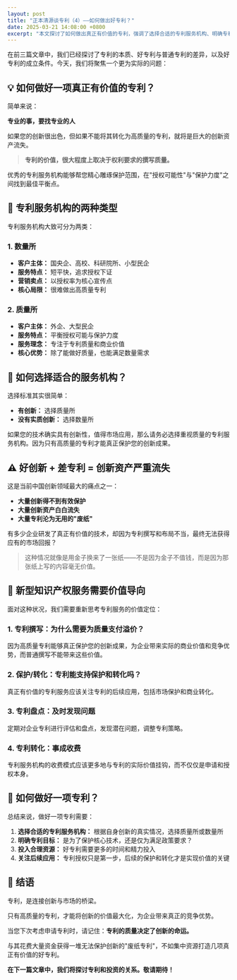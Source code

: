 ```yaml
---
layout: post
title: "正本清源谈专利（4）——如何做出好专利？"
date: 2025-03-21 14:08:00 +0800
excerpt: "本文探讨了如何做出真正有价值的专利，强调了选择合适的专利服务机构、明确专利目标、投入合理资源和关注后续应用的重要性。文章还分析了专利服务机构的两种类型，并提出了新型知识产权服务的价值导向。"
---
```


在前三篇文章中，我们已经探讨了专利的本质、好专利与普通专利的差异，以及好专利的成立条件。今天，我们将聚焦一个更为实际的问题：

## 💡 如何做好一项真正有价值的专利？

简单来说：

**专业的事，要找专业的人**

如果您的创新很出色，但如果不能将其转化为高质量的专利，就将是巨大的创新资产流失。

> **专利的价值，很大程度上取决于权利要求的撰写质量。**

优秀的专利服务机构能够帮您精心雕琢保护范围，在"授权可能性"与"保护力度"之间找到最佳平衡点。

## 🏢 专利服务机构的两种类型

专利服务机构大致可分为两类：

### 1. 数量所

- **客户主体：** 国央企、高校、科研院所、小型民企
- **服务特点：** 短平快，追求授权下证
- **营销卖点：** 以授权率为核心宣传点
- **核心局限：** 很难做出高质量专利

### 2. 质量所

- **客户主体：** 外企、大型民企
- **服务特点：** 平衡授权可能与保护力度
- **服务理念：** 专注于专利质量和商业价值
- **核心优势：** 除了能做好质量，也能满足数量需求

## 🤔 如何选择适合的服务机构？

选择标准其实很简单：

- **有创新：** 选择质量所
- **没有实质创新：** 选择数量所

如果您的技术确实具有创新性，值得市场应用，那么请务必选择重视质量的专利服务机构。因为只有高质量的专利才能真正保护您的创新成果。

## ⚠️ 好创新 + 差专利 = 创新资产严重流失

这是当前中国创新领域最大的痛点之一：

- **大量创新得不到有效保护**
- **大量创新资产白白流失**
- **大量专利沦为无用的"废纸"**

有多少企业研发了真正有价值的技术，却因为专利撰写和布局不当，最终无法获得应有的市场回报？

> 这种情况就像是用金子换来了一张纸——不是因为金子不值钱，而是因为那张纸上写的内容毫无价值。

## 🎯 新型知识产权服务需要价值导向

面对这种状况，我们需要重新思考专利服务的价值定位：

### 1. 专利撰写：为什么需要为质量支付溢价？
因为高质量专利能够真正保护您的创新成果，为企业带来实际的商业价值和竞争优势，而普通撰写不能带来这些价值。

### 2. 保护/转化：专利能支持保护和转化吗？
真正有价值的专利服务应该关注专利的后续应用，包括市场保护和商业转化。

### 3. 专利盘点：及时发现问题
定期对企业专利进行评估和盘点，发现潜在问题，调整专利策略。

### 4. 专利转化：事成收费
专利服务机构的收费模式应该更多地与专利的实际价值挂钩，而不仅仅是申请和授权本身。

## 📝 如何做好一项专利？

总结来说，做好一项专利需要：

1. **选择合适的专利服务机构：** 根据自身创新的真实情况，选择质量所或数量所
2. **明确专利目标：** 是为了保护核心技术，还是仅为满足政策要求？
3. **投入合理资源：** 好专利需要更多的时间和精力投入
4. **关注后续应用：** 专利授权只是第一步，后续的保护和转化才是实现价值的关键

## 💎 结语

专利，是连接创新与市场的桥梁。

只有高质量的专利，才能将创新的价值最大化，为企业带来真正的竞争优势。

当您下次考虑申请专利时，请记住：**专利的质量决定了创新的命运。**

与其花费大量资金获得一堆无法保护创新的"废纸专利"，不如集中资源打造几项真正有价值的好专利。

**在下一篇文章中，我们将探讨专利和投资的关系。敬请期待！**